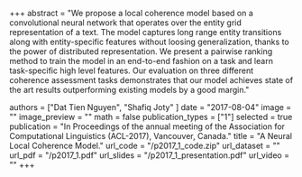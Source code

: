 +++
abstract = "We propose a local coherence model based on a convolutional neural network that operates over the entity grid representation of a text. The model captures long range entity transitions along with entity-specific features without loosing generalization, thanks to the power of distributed representation. We present a pairwise ranking method to train the model in an end-to-end fashion on a task and learn task-specific high level features. Our evaluation on three different coherence assessment tasks demonstrates that our model achieves state of the art results outperforming existing models by a good margin." 

authors = ["Dat Tien Nguyen", "Shafiq Joty" ]
date = "2017-08-04"
image = ""
image_preview = ""
math = false
publication_types = ["1"]
selected = true
publication = "In Proceedings of the annual meeting of the Association for Computational Linguistics (ACL-2017), Vancouver, Canada."
title = "A Neural Local Coherence Model."
url_code = "/p2017_1_code.zip"
url_dataset = ""
url_pdf = "/p2017_1.pdf"
url_slides = "/p2017_1_presentation.pdf"
url_video = ""
+++


